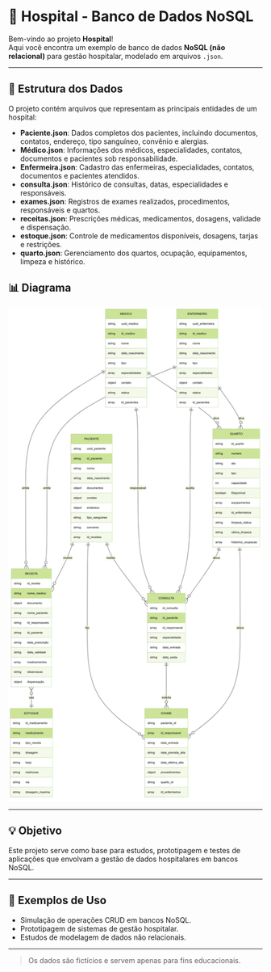 # 🏥 Hospital - Banco de Dados NoSQL

Bem-vindo ao projeto **Hospital**!  
Aqui você encontra um exemplo de banco de dados **NoSQL (não relacional)** para gestão hospitalar, modelado em arquivos `.json`.

---

## 📂 Estrutura dos Dados

O projeto contém arquivos que representam as principais entidades de um hospital:

- **Paciente.json**: Dados completos dos pacientes, incluindo documentos, contatos, endereço, tipo sanguíneo, convênio e alergias.
- **Médico.json**: Informações dos médicos, especialidades, contatos, documentos e pacientes sob responsabilidade.
- **Enfermeira.json**: Cadastro das enfermeiras, especialidades, contatos, documentos e pacientes atendidos.
- **consulta.json**: Histórico de consultas, datas, especialidades e responsáveis.
- **exames.json**: Registros de exames realizados, procedimentos, responsáveis e quartos.
- **receitas.json**: Prescrições médicas, medicamentos, dosagens, validade e dispensação.
- **estoque.json**: Controle de medicamentos disponíveis, dosagens, tarjas e restrições.
- **quarto.json**: Gerenciamento dos quartos, ocupação, equipamentos, limpeza e histórico.

## 📊 Diagrama 

![Diagrama](./img/imageDiagrama.png)

---

## 💡 Objetivo

Este projeto serve como base para estudos, prototipagem e testes de aplicações que envolvam a gestão de dados hospitalares em bancos NoSQL.

---

## 🚀 Exemplos de Uso

- Simulação de operações CRUD em bancos NoSQL.
- Prototipagem de sistemas de gestão hospitalar.
- Estudos de modelagem de dados não relacionais.

---

> Os dados são fictícios e servem apenas para fins educacionais.
